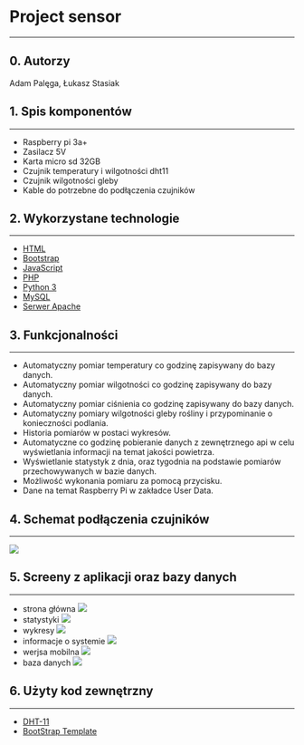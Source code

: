 # Project sensor
-----
## 0. Autorzy

Adam Palęga, Łukasz Stasiak

## 1. Spis komponentów 
---
- Raspberry pi 3a+
- Zasilacz 5V
- Karta micro sd 32GB
- Czujnik temperatury i wilgotności dht11
- Czujnik wilgotności gleby
- Kable do potrzebne do podłączenia czujników
## 2. Wykorzystane technologie
---

* [HTML](https://devdocs.io/html/) 
* [Bootstrap](https://getbootstrap.com/docs/4.5/getting-started/introduction/) 
* [JavaScript](https://devdocs.io/javascript/t) 
* [PHP](https://www.php.net/docs.php) 
* [Python 3](https://docs.python.org/3/) 
* [MySQL](https://dev.mysql.com/doc/)
* [Serwer Apache](https://httpd.apache.org/)

## 3. Funkcjonalności
----

- Automatyczny pomiar temperatury co godzinę zapisywany do bazy danych.
- Automatyczny pomiar wilgotności co godzinę zapisywany do bazy danych.
- Automatyczny pomiar ciśnienia co godzinę zapisywany do bazy danych.
- Automatyczny pomiary wilgotności gleby rośliny i przypominanie o konieczności podlania.
- Historia pomiarów w postaci wykresów.
- Automatyczne co godzinę pobieranie danych z zewnętrznego api w celu wyświetlania informacji na temat jakości powietrza.
- Wyświetlanie statystyk z dnia, oraz tygodnia na podstawie pomiarów przechowywanych w bazie danych.
- Możliwość wykonania pomiaru za pomocą przycisku.
- Dane na temat Raspberry Pi w zakładce User Data.

## 4. Schemat podłączenia czujników
---
![](README_img/conection.png)
## 5. Screeny z aplikacji oraz bazy danych
---
* strona główna
![](README_img/dashboard2.png)
* statystyki
![](README_img/statistics.png)
* wykresy
![](README_img/charts.png)
* informacje o systemie
![](README_img/data.png)
* werjsa mobilna
![](README_img/mobile.png)
* baza danych
![](README_img/database.png)
## 6. Użyty kod zewnętrzny
---
* [DHT-11](https://github.com/szazo/DHT11_Python)
* [BootStrap Template](https://github.com/alexis-luna/bootstrap-simple-admin-template)

